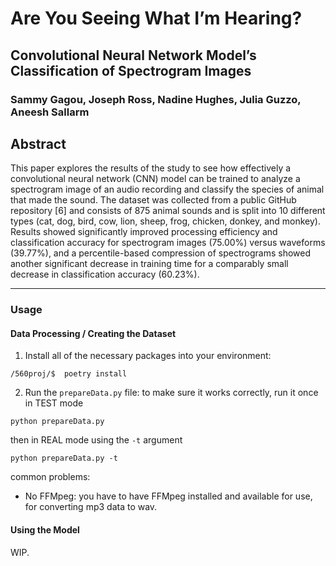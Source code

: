# Are You Seeing What I’m Hearing? 
## Convolutional Neural Network Model’s Classification of Spectrogram Images
### Sammy Gagou, Joseph Ross, Nadine Hughes, Julia Guzzo, Aneesh Sallarm
## Abstract
This paper explores the results of the study to see how effectively a convolutional neural network (CNN) model can be trained to analyze a spectrogram image of an audio recording and classify the species of animal that made the sound. The dataset was collected from a public GitHub repository [6] and consists of 875 animal sounds and is split into 10 different types (cat, dog, bird, cow, lion, sheep, frog, chicken, donkey, and monkey). Results showed significantly improved processing efficiency and classification accuracy for spectrogram images (75.00\%) versus waveforms (39.77\%), and a percentile-based compression of spectrograms showed another significant decrease in training time for a comparably small decrease in classification accuracy (60.23\%).  

--------------------------

### Usage

#### Data Processing / Creating the Dataset
1. Install all of the necessary packages into your environment:
```
/560proj/$  poetry install
```
2. Run the `prepareData.py` file: to make sure it works correctly, run it once in TEST mode
```
python prepareData.py
```
   then in REAL mode using the `-t` argument
```
python prepareData.py -t
```
common problems:
  - No FFMpeg: you have to have FFMpeg installed and available for use, for converting mp3 data to wav.

#### Using the Model

WIP.
